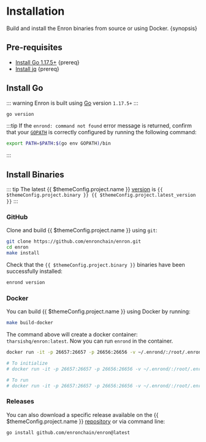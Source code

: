 <!--
order: 1
-->

# Installation

Build and install the Enron binaries from source or using Docker. {synopsis}

## Pre-requisites

- [Install Go 1.17.5+](https://golang.org/dl/) {prereq}
- [Install jq](https://stedolan.github.io/jq/download/) {prereq}

## Install Go

::: warning
Enron is built using [Go](https://golang.org/dl/) version `1.17.5+`
:::

```bash
go version
```

:::tip
If the `enrond: command not found` error message is returned, confirm that your [`GOPATH`](https://golang.org/doc/gopath_code#GOPATH) is correctly configured by running the following command:

```bash
export PATH=$PATH:$(go env GOPATH)/bin
```

:::

## Install Binaries

::: tip
The latest {{ $themeConfig.project.name }} [version](https://github.com/enronchain/enron/releases) is `{{ $themeConfig.project.binary }} {{ $themeConfig.project.latest_version }}`
:::

### GitHub

Clone and build {{ $themeConfig.project.name }} using `git`:

```bash
git clone https://github.com/enronchain/enron.git
cd enron
make install
```

Check that the `{{ $themeConfig.project.binary }}` binaries have been successfully installed:

```bash
enrond version
```

### Docker

You can build {{ $themeConfig.project.name }} using Docker by running:

```bash
make build-docker
```

The command above will create a docker container: `tharsishq/enron:latest`. Now you can run `enrond` in the container.

```bash
docker run -it -p 26657:26657 -p 26656:26656 -v ~/.enrond/:/root/.enrond tharsishq/enron:latest enrond version

# To initialize
# docker run -it -p 26657:26657 -p 26656:26656 -v ~/.enrond/:/root/.enrond tharsishq/enron:latest enrond init test-chain --chain-id test_9000-2

# To run
# docker run -it -p 26657:26657 -p 26656:26656 -v ~/.enrond/:/root/.enrond tharsishq/enron:latest enrond start
```

### Releases

You can also download a specific release available on the {{ $themeConfig.project.name }} [repository](https://github.com/enronchain/enron/releases) or via command line:

```bash
go install github.com/enronchain/enron@latest
```
